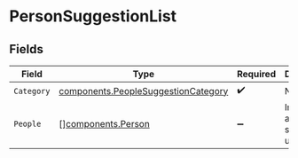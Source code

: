 # PersonSuggestionList


## Fields

| Field                                                                                      | Type                                                                                       | Required                                                                                   | Description                                                                                |
| ------------------------------------------------------------------------------------------ | ------------------------------------------------------------------------------------------ | ------------------------------------------------------------------------------------------ | ------------------------------------------------------------------------------------------ |
| `Category`                                                                                 | [components.PeopleSuggestionCategory](../../models/components/peoplesuggestioncategory.md) | :heavy_check_mark:                                                                         | N/A                                                                                        |
| `People`                                                                                   | [][components.Person](../../models/components/person.md)                                   | :heavy_minus_sign:                                                                         | Information about suggested users.                                                         |